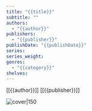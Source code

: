 ```yaml
---
title: "{{title}}"
subtitle: ""
authors:
  - "{{author}}"
publishers:
  - "{{publisher}}"
publishDate: "{{publishDate}}"
series: 
series_weight: 
genres:
  - "{{category}}"
shelves:
---
```


[[{{author}}]]
[[{{publisher}}]]

![cover|150]({{coverUrl}})
